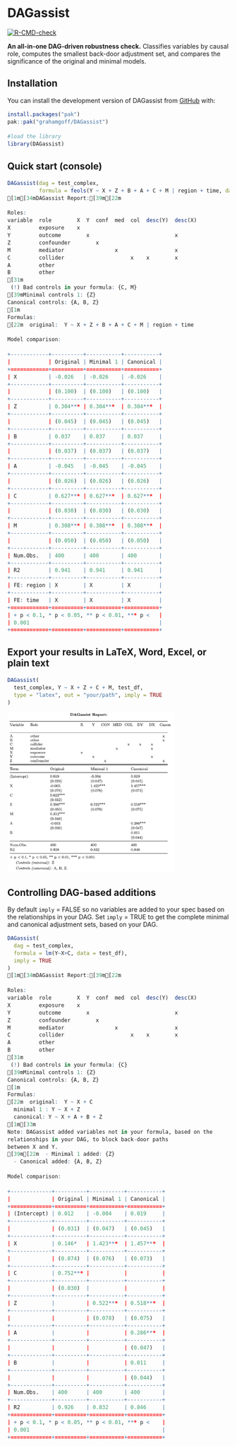 
<!-- README.md is generated from README.Rmd. Please edit that file -->

# DAGassist

<!-- badges: start -->

[![R-CMD-check](https://github.com/grahamgoff/DAGassist/actions/workflows/R-CMD-check.yaml/badge.svg)](https://github.com/grahamgoff/DAGassist/actions/workflows/R-CMD-check.yaml)
<!-- badges: end -->

**An all-in-one DAG-driven robustness check.** Classifies variables by
causal role, computes the smallest back-door adjustment set, and
compares the significance of the original and minimal models.

## Installation

You can install the development version of DAGassist from
[GitHub](https://github.com/) with:

``` r
install.packages("pak")
pak::pak("grahamgoff/DAGassist")

#load the library
library(DAGassist) 
```

## Quick start (console)

``` r
DAGassist(dag = test_complex, 
          formula = feols(Y ~ X + Z + B + A + C + M | region + time, data = test_df))
[1m[34mDAGassist Report:[39m[22m 

Roles:
variable  role        X  Y  conf  med  col  desc(Y)  desc(X)
X         exposure    x                                     
Y         outcome        x                           x      
Z         confounder        x                               
M         mediator                x                  x      
C         collider                     x    x        x      
A         other                                             
B         other                                             
[31m
 (!) Bad controls in your formula: {C, M}
[39mMinimal controls 1: {Z}
Canonical controls: {A, B, Z}
[1m
Formulas:
[22m  original:  Y ~ X + Z + B + A + C + M | region + time

Model comparison:

+------------+----------+-----------+-----------+
|            | Original | Minimal 1 | Canonical |
+============+==========+===========+===========+
| X          | -0.026   | -0.026    | -0.026    |
+------------+----------+-----------+-----------+
|            | (0.100)  | (0.100)   | (0.100)   |
+------------+----------+-----------+-----------+
| Z          | 0.304*** | 0.304***  | 0.304***  |
+------------+----------+-----------+-----------+
|            | (0.045)  | (0.045)   | (0.045)   |
+------------+----------+-----------+-----------+
| B          | 0.037    | 0.037     | 0.037     |
+------------+----------+-----------+-----------+
|            | (0.037)  | (0.037)   | (0.037)   |
+------------+----------+-----------+-----------+
| A          | -0.045   | -0.045    | -0.045    |
+------------+----------+-----------+-----------+
|            | (0.026)  | (0.026)   | (0.026)   |
+------------+----------+-----------+-----------+
| C          | 0.627*** | 0.627***  | 0.627***  |
+------------+----------+-----------+-----------+
|            | (0.030)  | (0.030)   | (0.030)   |
+------------+----------+-----------+-----------+
| M          | 0.308*** | 0.308***  | 0.308***  |
+------------+----------+-----------+-----------+
|            | (0.050)  | (0.050)   | (0.050)   |
+------------+----------+-----------+-----------+
| Num.Obs.   | 400      | 400       | 400       |
+------------+----------+-----------+-----------+
| R2         | 0.941    | 0.941     | 0.941     |
+------------+----------+-----------+-----------+
| FE: region | X        | X         | X         |
+------------+----------+-----------+-----------+
| FE: time   | X        | X         | X         |
+============+==========+===========+===========+
| + p < 0.1, * p < 0.05, ** p < 0.01, *** p <   |
| 0.001                                         |
+============+==========+===========+===========+ 
```

## Export your results in LaTeX, Word, Excel, or plain text

``` r
DAGassist(
  test_complex, Y ~ X + Z + C + M, test_df,
  type = "latex", out = "your/path", imply = TRUE
)
```

<img src="man/figures/README-latex.png" width="75%" />

## Controlling DAG-based additions

By default `imply` = FALSE so no variables are added to your spec based
on the relationships in your DAG. Set `imply` = TRUE to get the complete
minimal and canonical adjustment sets, based on your DAG.

``` r
DAGassist(
  dag = test_complex,
  formula = lm(Y~X+C, data = test_df),
  imply = TRUE
)
[1m[34mDAGassist Report:[39m[22m 

Roles:
variable  role        X  Y  conf  med  col  desc(Y)  desc(X)
X         exposure    x                                     
Y         outcome        x                           x      
Z         confounder        x                               
M         mediator                x                  x      
C         collider                     x    x        x      
A         other                                             
B         other                                             
[31m
 (!) Bad controls in your formula: {C}
[39mMinimal controls 1: {Z}
Canonical controls: {A, B, Z}
[1m
Formulas:
[22m  original:  Y ~ X + C
  minimal 1 : Y ~ X + Z
  canonical: Y ~ X + A + B + Z
[1m[33m
Note: DAGassist added variables not in your formula, based on the
relationships in your DAG, to block back-door paths
between X and Y.
[39m[22m  - Minimal 1 added: {Z}
  - Canonical added: {A, B, Z}

Model comparison:

+-------------+----------+-----------+-----------+
|             | Original | Minimal 1 | Canonical |
+=============+==========+===========+===========+
| (Intercept) | 0.012    | -0.004    | 0.019     |
+-------------+----------+-----------+-----------+
|             | (0.031)  | (0.047)   | (0.045)   |
+-------------+----------+-----------+-----------+
| X           | 0.146*   | 1.423***  | 1.457***  |
+-------------+----------+-----------+-----------+
|             | (0.074)  | (0.076)   | (0.073)   |
+-------------+----------+-----------+-----------+
| C           | 0.752*** |           |           |
+-------------+----------+-----------+-----------+
|             | (0.030)  |           |           |
+-------------+----------+-----------+-----------+
| Z           |          | 0.522***  | 0.518***  |
+-------------+----------+-----------+-----------+
|             |          | (0.078)   | (0.075)   |
+-------------+----------+-----------+-----------+
| A           |          |           | 0.286***  |
+-------------+----------+-----------+-----------+
|             |          |           | (0.047)   |
+-------------+----------+-----------+-----------+
| B           |          |           | 0.011     |
+-------------+----------+-----------+-----------+
|             |          |           | (0.044)   |
+-------------+----------+-----------+-----------+
| Num.Obs.    | 400      | 400       | 400       |
+-------------+----------+-----------+-----------+
| R2          | 0.926    | 0.832     | 0.846     |
+=============+==========+===========+===========+
| + p < 0.1, * p < 0.05, ** p < 0.01, *** p <    |
| 0.001                                          |
+=============+==========+===========+===========+ 
```
